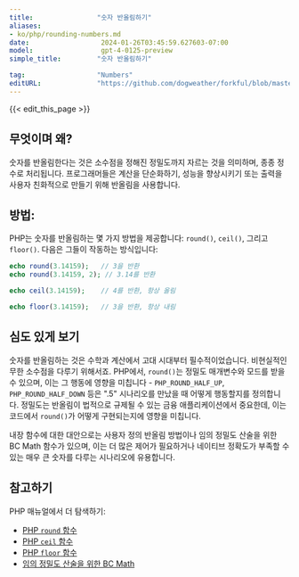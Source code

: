 ```yaml
---
title:                "숫자 반올림하기"
aliases:
- ko/php/rounding-numbers.md
date:                  2024-01-26T03:45:59.627603-07:00
model:                 gpt-4-0125-preview
simple_title:         "숫자 반올림하기"

tag:                  "Numbers"
editURL:              "https://github.com/dogweather/forkful/blob/master/content/ko/php/rounding-numbers.md"
---
```


{{< edit_this_page >}}

## 무엇이며 왜?
숫자를 반올림한다는 것은 소수점을 정해진 정밀도까지 자르는 것을 의미하며, 종종 정수로 처리됩니다. 프로그래머들은 계산을 단순화하기, 성능을 향상시키기 또는 출력을 사용자 친화적으로 만들기 위해 반올림을 사용합니다.

## 방법:
PHP는 숫자를 반올림하는 몇 가지 방법을 제공합니다: `round()`, `ceil()`, 그리고 `floor()`. 다음은 그들이 작동하는 방식입니다:

```php
echo round(3.14159);   // 3을 반환
echo round(3.14159, 2); // 3.14를 반환

echo ceil(3.14159);    // 4를 반환, 항상 올림

echo floor(3.14159);   // 3을 반환, 항상 내림
```

## 심도 있게 보기
숫자를 반올림하는 것은 수학과 계산에서 고대 시대부터 필수적이었습니다. 비현실적인 무한 소수점을 다루기 위해서죠. PHP에서, `round()`는 정밀도 매개변수와 모드를 받을 수 있으며, 이는 그 행동에 영향을 미칩니다 - `PHP_ROUND_HALF_UP`, `PHP_ROUND_HALF_DOWN` 등은 ".5" 시나리오를 만났을 때 어떻게 행동할지를 정의합니다. 정밀도는 반올림이 법적으로 규제될 수 있는 금융 애플리케이션에서 중요한데, 이는 코드에서 `round()`가 어떻게 구현되는지에 영향을 미칩니다.

내장 함수에 대한 대안으로는 사용자 정의 반올림 방법이나 임의 정밀도 산술을 위한 BC Math 함수가 있으며, 이는 더 많은 제어가 필요하거나 네이티브 정확도가 부족할 수 있는 매우 큰 숫자를 다루는 시나리오에 유용합니다.

## 참고하기
PHP 매뉴얼에서 더 탐색하기:
- [PHP `round` 함수](https://php.net/manual/en/function.round.php)
- [PHP `ceil` 함수](https://php.net/manual/en/function.ceil.php)
- [PHP `floor` 함수](https://php.net/manual/en/function.floor.php)
- [임의 정밀도 산술을 위한 BC Math](https://php.net/manual/en/book.bc.php)

